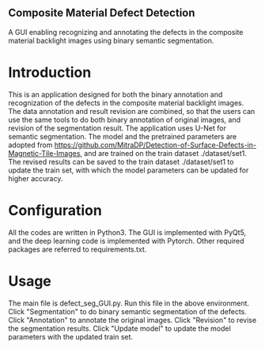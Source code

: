 ## Composite Material Defect Detection
A GUI enabling recognizing and annotating the defects in the composite material backlight images using binary semantic segmentation.

# Introduction
This is an application designed for both the binary annotation and recognization of the defects in the composite material backlight images. The data annotation and result revision are combined, so that the users can use the same tools to do both binary annotation of original images, and revision of the segmentation result. The application uses U-Net for semantic segmentation. The model and the pretrained parameters are adopted from https://github.com/MitraDP/Detection-of-Surface-Defects-in-Magnetic-Tile-Images, and are trained on the train dataset ./dataset/set1. The revised results can be saved to the train dataset ./dataset/set1 to update the train set, with which the model parameters can be updated for higher accuracy.

# Configuration
All the codes are written in Python3. The GUI is implemented with PyQt5, and the deep learning code is implemented with Pytorch. Other required packages are referred to requirements.txt.

# Usage
The main file is defect_seg_GUI.py. Run this file in the above environment. Click "Segmentation" to do binary semantic segmentation of the defects. Click "Annotation" to annotate the original images. Click "Revision" to revise the segmentation results. Click "Update model" to update the model parameters with the updated train set. 
